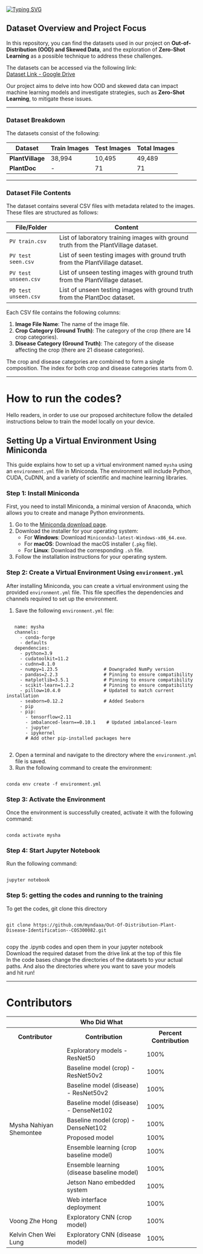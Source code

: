 [![Typing SVG](https://readme-typing-svg.demolab.com?font=Sour+Gummy&weight=900&size=30&pause=1000&color=E6EAFF&background=4C186A&center=true&width=800&height=90&lines=Out+of+Distribution+Plant+Disease+Identification)](https://git.io/typing-svg)

## Dataset Overview and Project Focus

In this repository, you can find the datasets used in our project on **Out-of-Distribution (OOD) and Skewed Data**, 
and the exploration of **Zero-Shot Learning** as a possible technique to address these challenges.

The datasets can be accessed via the following link:  
[Dataset Link - Google Drive](https://drive.google.com/drive/folders/1atwfzhMEn2P4jwJqeQUJjpvfdFT1tS_v)

Our project aims to delve into how OOD and skewed data can impact machine learning models and 
investigate strategies, such as **Zero-Shot Learning**, to mitigate these issues.

---

### Dataset Breakdown

The datasets consist of the following:

| **Dataset**      | **Train Images** | **Test Images** | **Total Images** |
|------------------|------------------|-----------------|------------------|
| **PlantVillage** | 38,994           | 10,495          | 49,489           |
| **PlantDoc**     | -                | 71              | 71               |

---

### Dataset File Contents

The dataset contains several CSV files with metadata related to the images. These files are structured as follows:

| **File/Folder**                | **Content**                                                                                              |
|---------------------------------|----------------------------------------------------------------------------------------------------------|
| `PV train.csv`                  | List of laboratory training images with ground truth from the PlantVillage dataset.                       |
| `PV test seen.csv`              | List of seen testing images with ground truth from the PlantVillage dataset.                             |
| `PV test unseen.csv`            | List of unseen testing images with ground truth from the PlantVillage dataset.                           |
| `PD test unseen.csv`            | List of unseen testing images with ground truth from the PlantDoc dataset.                               |

Each CSV file contains the following columns:

1. **Image File Name**: The name of the image file.
2. **Crop Category (Ground Truth)**: The category of the crop (there are 14 crop categories).
3. **Disease Category (Ground Truth)**: The category of the disease affecting the crop (there are 21 disease categories).

The crop and disease categories are combined to form a single composition. The index for both crop and disease categories starts from 0.

---

# How to run the codes?

Hello readers, in order to use our proposed architecture follow the detailed instructions below
to train the model locally on your device.

## Setting Up a Virtual Environment Using Miniconda

This guide explains how to set up a virtual environment named `mysha` 
using an `environment.yml` file in Miniconda. The environment will include Python, 
CUDA, CuDNN, and a variety of scientific and machine learning libraries.

### Step 1: Install Miniconda
First, you need to install Miniconda, a minimal version of Anaconda, which allows you to create and manage Python environments.

1. Go to the [Miniconda download page](https://docs.conda.io/en/latest/miniconda.html).
2. Download the installer for your operating system:
   - For **Windows**: Download `Miniconda3-latest-Windows-x86_64.exe`.
   - For **macOS**: Download the macOS installer (`.pkg` file).
   - For **Linux**: Download the corresponding `.sh` file.
3. Follow the installation instructions for your operating system.

### Step 2: Create a Virtual Environment Using `environment.yml`
After installing Miniconda, you can create a virtual environment using the provided `environment.yml` file. This file specifies the dependencies and channels required to set up the environment.

1. Save the following `environment.yml` file:

```

   name: mysha 
   channels:
     - conda-forge
     - defaults
   dependencies:
     - python=3.9
     - cudatoolkit=11.2
     - cudnn=8.1.0
     - numpy=1.23.5                 # Downgraded NumPy version
     - pandas=2.2.3                 # Pinning to ensure compatibility
     - matplotlib=3.5.1             # Pinning to ensure compatibility
     - scikit-learn=1.2.2           # Pinning to ensure compatibility
     - pillow=10.4.0                # Updated to match current installation
     - seaborn=0.12.2               # Added Seaborn
     - pip
     - pip:
       - tensorflow<2.11
       - imbalanced-learn==0.10.1    # Updated imbalanced-learn
       - jupyter
       - ipykernel
       # Add other pip-installed packages here
	   
```

2. Open a terminal and navigate to the directory where the `environment.yml` file is saved.
3. Run the following command to create the environment:

```

conda env create -f environment.yml

```

### Step 3: Activate the Environment

Once the environment is successfully created, activate it with the following command:

```

conda activate mysha

```

### Step 4: Start Jupyter Notebook

Run the following command:

```

jupyter notebook

```


### Step 5: getting the codes and running to the training

To get the codes, git clone this directory

```

git clone https://github.com/myndaaa/Out-Of-Distribution-Plant-Disease-Identification--COS300082.git


```

copy the .ipynb codes and open them in your jupyter notebook <br>
Download the required dataset from the drive link at the top of this file <br>
In the code bases change the directories of the datasets to your actual paths. And also the directories
where you want to save your models<br>
and hit run!<br>

----

# Contributors


<table>
  <tr>
    <th colspan="3">Who Did What</th>
  </tr>
  <tr>
    <th>Contributor</th>
    <th>Contribution</th>
    <th>Percent Contribution</th>
  </tr>
  <tr>
    <td rowspan="10">Mysha Nahiyan Shemontee</td>
    <td>Exploratory models - ResNet50</td>
    <td>100%</td>
  </tr>
  <tr>
    <td>Baseline model (crop) - ResNet50v2</td>
    <td>100%</td>
  </tr>
  <tr>
    <td>Baseline model (disease) - ResNet50v2</td>
    <td>100%</td>
  </tr>
  <tr>
    <td>Baseline model (disease) - DenseNet102</td>
    <td>100%</td>
  </tr>
  <tr>
    <td>Baseline model (crop) - DenseNet102</td>
    <td>100%</td>
  </tr>
  <tr>
    <td>Proposed model</td>
    <td>100%</td>
  </tr>
  <tr>
    <td>Ensemble learning (crop baseline model)</td>
    <td>100%</td>
  </tr>
  <tr>
    <td>Ensemble learning (disease baseline model)</td>
    <td>100%</td>
  </tr>
  <tr>
    <td>Jetson Nano embedded system</td>
    <td>100%</td>
  </tr>
  <tr>
    <td>Web interface deployment</td>
    <td>100%</td>
  </tr>
  <tr>
    <td>Voong Zhe Hong</td>
    <td>Exploratory CNN (crop model)</td>
    <td>100%</td>
  </tr>
  <tr>
    <td>Kelvin Chen Wei Lung</td>
    <td>Exploratory CNN (disease model)</td>
    <td>100%</td>
  </tr>
</table>
